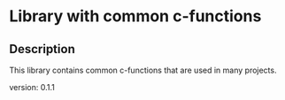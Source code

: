 # Library with common c-functions

## Description
This library contains common c-functions that are used in many projects.

version: 0.1.1

